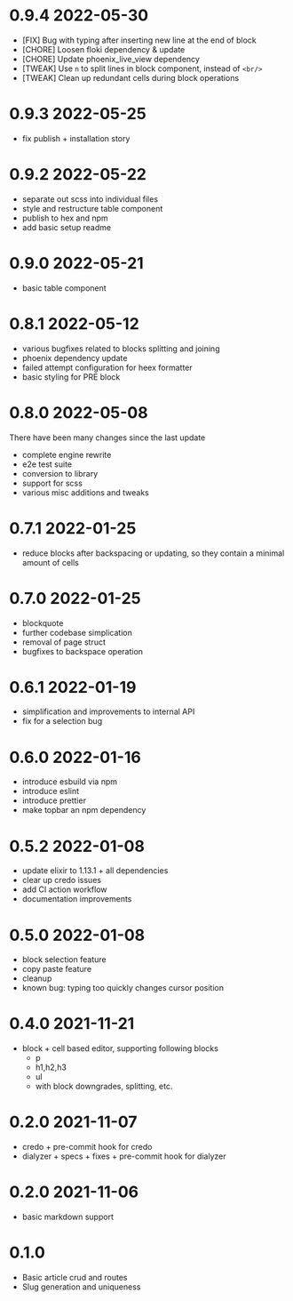 # 0.9.4 2022-05-30

- [FIX] Bug with typing after inserting new line at the end of block
- [CHORE] Loosen floki dependency & update
- [CHORE] Update phoenix_live_view dependency
- [TWEAK] Use `n` to split lines in block component, instead of `<br/>`
- [TWEAK] Clean up redundant cells during block operations

# 0.9.3 2022-05-25

- fix publish + installation story

# 0.9.2 2022-05-22

- separate out scss into individual files
- style and restructure table component
- publish to hex and npm
- add basic setup readme

# 0.9.0 2022-05-21

- basic table component

# 0.8.1 2022-05-12

- various bugfixes related to blocks splitting and joining
- phoenix dependency update
- failed attempt configuration for heex formatter
- basic styling for PRE block

# 0.8.0 2022-05-08

There have been many changes since the last update

- complete engine rewrite
- e2e test suite
- conversion to library
- support for scss
- various misc additions and tweaks

# 0.7.1 2022-01-25

- reduce blocks after backspacing or updating, so they contain a minimal amount of cells

# 0.7.0 2022-01-25

- blockquote
- further codebase simplication
- removal of page struct
- bugfixes to backspace operation

# 0.6.1 2022-01-19

- simplification and improvements to internal API
- fix for a selection bug

# 0.6.0 2022-01-16

- introduce esbuild via npm
- introduce eslint
- introduce prettier
- make topbar an npm dependency

# 0.5.2 2022-01-08

- update elixir to 1.13.1 + all dependencies
- clear up credo issues
- add CI action workflow
- documentation improvements

# 0.5.0 2022-01-08

- block selection feature
- copy paste feature
- cleanup
- known bug: typing too quickly changes cursor position

# 0.4.0 2021-11-21

- block + cell based editor, supporting following blocks
  - p
  - h1,h2,h3
  - ul
  - with block downgrades, splitting, etc.

# 0.2.0 2021-11-07

- credo + pre-commit hook for credo
- dialyzer + specs + fixes + pre-commit hook for dialyzer

# 0.2.0 2021-11-06

- basic markdown support

# 0.1.0

- Basic article crud and routes
- Slug generation and uniqueness
